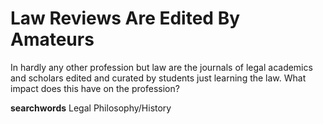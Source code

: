 # Law Reviews Are Edited By Amateurs

In hardly any other profession but law are the journals of legal academics and scholars edited and curated by students just learning the law. What impact does this have on the profession? 

**searchwords**
Legal Philosophy/History

